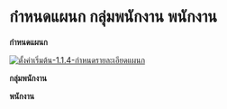 # กำหนดแผนก กลุ่มพนักงาน  พนักงาน

**กำหนดแผนก**

[![ตั้งค่าเริ่มต้น-1.1.4-กำหนดรายละเอียดแผนก](http://www.smlaccount.com/manual/wp-content/uploads/2017/10/ตั้งค่าเริ่มต้น-1.1.4-กำหนดรายละเอียดแผนก.jpg)](http://www.smlaccount.com/manual/wp-content/uploads/2017/10/ตั้งค่าเริ่มต้น-1.1.4-กำหนดรายละเอียดแผนก.jpg)

**กลุ่มพนักงาน**



**พนักงาน**





